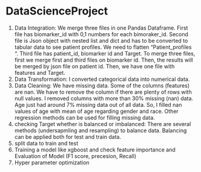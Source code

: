 # DataScienceProject


1) Data Integration: We merge three files in one Pandas Dataframe. First file has biomarker_id with 0,1 numbers for each bimoraker_id. Second file is Json object with nested list and dict and has to be converted to tabular data to see patient profiles. We need to flatten “Patient_profiles “. Third file has patient_id, biomarker id and Target. To merge three files, first we merge first and third files on biomarker id. Then, the results will be merged by json file on patient id. Then, we have one file with features and Target. 
2) Data Transformation: I converted categorical data into numerical data.
3) Data Cleaning: We have missing data. Some of the columns (features) are nan. We have to remove the column if there are plenty of rows with null values. I removed columns with more than 30% missing (nan) data. Age just had around 7% missing data out of all data. So, I filled nan values of age with mean of age regarding gender and race. Other regression methods can be used for filling missing data.
4) checking Target whether is balanced or imbalanced: There are several methods (undersapmling and resampling) to balance data. Balancing can be applied both for test and train data. 
5) split data to train and test
6) Training a model like xgboost and check feature importance and Evaluation of Model (F1 score, precesion, Recall) 
7) Hyper parameter optimization



